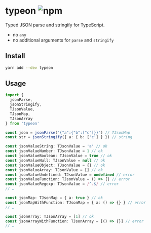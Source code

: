 # typeon ![npm](https://flat.badgen.net/npm/v/typeon)

Typed JSON parse and stringify for TypeScript.

* no `any`
* no additional arguments for `parse` and `stringify`

## Install

```sh
yarn add --dev typeon
```

## Usage

```ts
import {
  jsonParse,
  jsonStringify,
  TJsonValue,
  TJsonMap,
  TJsonArray
} from 'typeon'

const json = jsonParse('{"a":{"b":["c"]}}') // TJsonMap
const str = jsonStringify({ a: { b: ['c'] } }) // string

const jsonValueString: TJsonValue = 'a' // ok
const jsonValueNumber: TJsonValue = 1 // ok
const jsonValueBoolean: TJsonValue = true // ok
const jsonValueNull: TJsonValue = null // ok
const jsonValueObject: TJsonValue = {} // ok
const jsonValueArray: TJsonValue = [] // ok
const jsonValueUndefined: TJsonValue = undefined // error
const jsonValueFunction: TJsonValue = () => {} // error
const jsonValueRegexp: TJsonValue = /^.$/ // error
// …

const jsonMap: TJsonMap = { a: true } // ok
const jsonMapWithFunction: TJsonMap = { a: () => {} } // error
// …

const jsonArray: TJsonArray = [1] // ok
const jsonArrayWithFunction: TJsonArray = [() => {}] // error
// …
```
